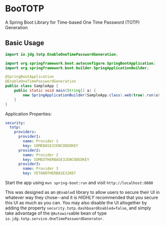 # BooTOTP
A Spring Boot Library for Time-based One Time Password (TOTP) Generation

## Basic Usage
```java
import io.jdg.totp.EnableOneTimePasswordGeneration;

import org.springframework.boot.autoconfigure.SpringBootApplication;
import org.springframework.boot.builder.SpringApplicationBuilder;

@SpringBootApplication
@EnableOneTimePasswordGeneration
public class SampleApp {
	public static void main(String[] a) {
		new SpringApplicationBuilder(SampleApp.class).web(true).run(a);
	}
}
```

Application Properties:
```yaml
security:
  totp:
    providers:
      provider1:
        name: Provider 1
        key: SOMEBASE32ENCODEDKEY
      provider2:
        name: Provider 2
        key: SOMEOTHERBASE32ENCODEDKEY
      provider3:
        name: Provider 3
        key: YETANOTHERBASE32KEY
```

Start the app using `mvn spring-boot:run` and visit `http://localhost:8080`

This was designed as an `@Enable`d library to allow users to secure their UI in whatever way they chose--and it is
*HIGHLY* recommended that you secure this UI as much as you can. You may also disable the UI altogether by adding the
property `security.totp.dashboardEnabled=false`, and simply take advantage of the `@Autowire`able bean of type
`io.jdg.totp.service.OneTimePasswordGenerator`.
